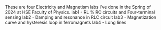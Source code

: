 These are four Electricity and Magnetism labs I've done in the Spring of 2024 at HSE Faculty of Physics.
lab1 - RL % RC circuits and Four-terminal sensing
lab2 - Damping and resonance in RLC circuit
lab3 - Magnetization curve and hysteresis loop in ferromagnets
lab4 - Long lines

